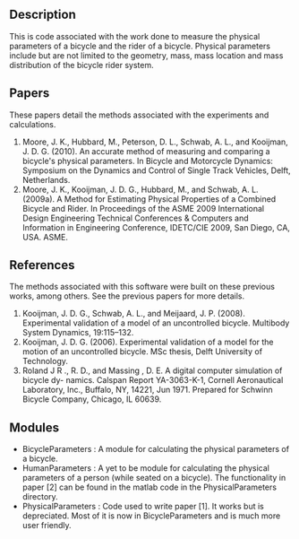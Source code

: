 Description
-----------
This is code associated with the work done to measure the physical parameters
of a bicycle and the rider of a bicycle. Physical parameters include but are
not limited to the geometry, mass, mass location and mass distribution of the
bicycle rider system.

Papers
-------------------
These papers detail the methods associated with the experiments and
calculations.

1. Moore, J. K., Hubbard, M., Peterson, D. L., Schwab, A. L., and Kooijman, J.
   D. G. (2010). An accurate method of measuring and comparing a bicycle's
   physical parameters. In Bicycle and Motorcycle Dynamics: Symposium on the
   Dynamics and Control of Single Track Vehicles, Delft, Netherlands.
2.  Moore, J. K., Kooijman, J. D. G., Hubbard, M., and Schwab, A. L. (2009a). A
    Method for Estimating Physical Properties of a Combined Bicycle and Rider.
    In Proceedings of the ASME 2009 International Design Engineering Technical
    Conferences & Computers and Information in Engineering Conference,
    IDETC/CIE 2009, San Diego, CA, USA. ASME.

References
----------
The methods associated with this software were built on these previous works,
among others. See the previous papers for more details.

1. Kooijman, J. D. G., Schwab, A. L., and Meijaard, J. P. (2008). Experimental
   validation of a model of an uncontrolled bicycle. Multibody System Dynamics,
   19:115–132.
2. Kooijman, J. D. G. (2006). Experimental validation of a model for the motion
   of an uncontrolled bicycle. MSc thesis, Delft University of Technology.
3. Roland J R ., R. D., and Massing , D. E. A digital computer simulation of
   bicycle dy- namics. Calspan Report YA-3063-K-1, Cornell Aeronautical
   Laboratory, Inc., Buffalo, NY, 14221, Jun 1971. Prepared for Schwinn Bicycle
   Company, Chicago, IL 60639.

Modules
-------

- BicycleParameters : A module for calculating the physical parameters of a
  bicycle.
- HumanParameters : A yet to be module for calculating the physical parameters
  of a person (while seated on a bicycle). The functionality in paper [2] can
  be found in the matlab code in the PhysicalParameters directory.
- PhysicalParameters : Code used to write paper [1]. It works but is
  depreciated. Most of it is now in BicycleParameters and is much more user
  friendly.
